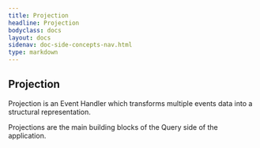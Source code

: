 ```yaml
---
title: Projection
headline: Projection
bodyclass: docs
layout: docs
sidenav: doc-side-concepts-nav.html
type: markdown
---
```

<h2 class="top">Projection</h2> 

Projection is an Event Handler which transforms multiple events data into a structural representation.

Projections are the main building blocks of the Query side of the application.